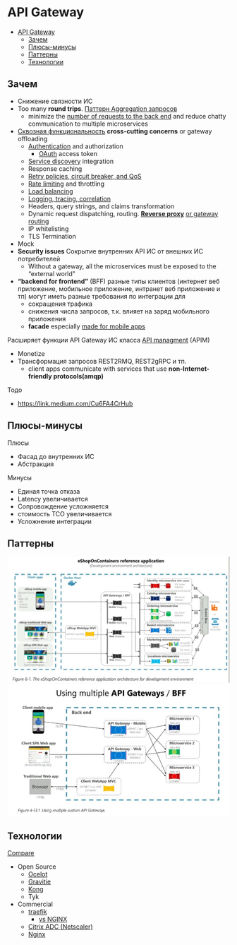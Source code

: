 
# API Gateway

- [API Gateway](#api-gateway)
  - [Зачем](#зачем)
  - [Плюсы-минусы](#плюсы-минусы)
  - [Паттерны](#паттерны)
  - [Технологии](#технологии)

## Зачем

- Снижение связности ИС
- Too many __round trips__. [Паттерн Aggregation запросов](https://docs.microsoft.com/ru-ru/azure/architecture/patterns/gateway-aggregation)
  - minimize the [number of requests to the back end](https://docs.microsoft.com/ru-ru/dotnet/architecture/microservices/architect-microservice-container-applications/direct-client-to-microservice-communication-versus-the-api-gateway-pattern) and reduce chatty
communication to multiple microservices
- [Сквозная функциональность](https://docs.microsoft.com/ru-ru/azure/architecture/patterns/gateway-offloading) __cross-cutting concerns__ or gateway offloading  
  - [Authentication](https://konghq.com/learning-center/api-gateway/api-gateway-authentication) and authorization
    - [OAuth](../technology/protocols.integration/oauth.md) access token
  - [Service discovery](../arch/pattern/deployment/service.discovery.md) integration
  - Response caching
  - [Retry policies, circuit breaker, and QoS](../arch/pattern/pattern.failure.md)
  - [Rate limiting](../arch/pattern/rate.limit.md) and throttling
  - [Load balancing](../arch/pattern/deployment/load.balancing.md)
  - [Logging, tracing, correlation](../arch/ability/observability.md)
  - Headers, query strings, and claims transformation
  - Dynamic request dispatching, routing. __[Reverse proxy](../arch/pattern/deployment/pattern.proxy.reverse.md)__ [or gateway routing](https://docs.microsoft.com/ru-ru/azure/architecture/patterns/gateway-routing)
  - IP whitelisting
  - TLS Termination
- Mock
- __Security issues__ Сокрытие внутренних API ИС от внешних ИС потребителей
  - Without a gateway, all the microservices must be exposed to the “external world"
- __“backend for frontend”__ (BFF) разные типы клиентов (интернет веб приложение, мобильное приложение, интранет веб приложение и тп) могут иметь разные требования по интеграции для
  - сокращения трафика
  - снижения числа запросов, т.к. влияет на заряд мобильного приложения
  - __facade__ especially [made for mobile apps](https://microservices.io/patterns/apigateway)

Расширяет функции API Gateway ИС класса [API managment](api-managment.md) (APIM)

- Monetize
- Трансформация запросов REST2RMQ, REST2gRPC и тп.
  - client apps communicate with services that use __non-Internet-friendly protocols(amqp)__

Тодо
- https://link.medium.com/Cu6FA4CrHub

## Плюсы-минусы

Плюсы

- Фасад до внутренних ИС
- Абстракция

Минусы

- Единая точка отказа
- Latency увеличивается
- Сопровождение усложняется 
- стоимость ТСО увеличивается
- Усложнение интеграции

## Паттерны

![gw](/img/pattern/integration/api.gw.jpg)
![gw multi](/img/pattern/integration/api.gw.multi.jpg)

## Технологии

[Compare](https://www.techtarget.com/searchapparchitecture/feature/A-feature-rundown-of-6-popular-API-gateway-tools)

- Open Source
  - [Ocelot](https://medium.com/aspnetrun/building-ocelot-api-gateway-microservices-with-asp-net-core-and-docker-container-13f96026e86c)
  - [Gravitie](../technology/middleware/api.gateway/gw.gravitee.md)
  - [Kong](../technology/middleware/api.gateway/gw.kong.md)
  - Tyk
- Commercial
  - [traefik](../technology/middleware/api.gateway/gw.traefik.md)  
    - [vs NGINX](https://www.kubecost.com/kubernetes-devops-tools/traefik-vs-nginx/)
  - [Citrix ADC (Netscaler)](../technology/middleware/proxy/proxy.netscaler.md)
  - [Nginx](../technology/middleware/proxy/proxy.nginx.md)
